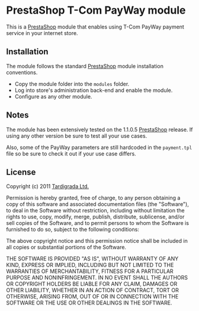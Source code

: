 PrestaShop T-Com PayWay module
==============================

This is a [PrestaShop][] module that enables using T-Com PayWay payment service
in your internet store.

Installation
------------

The module follows the standard [PrestaShop][] module installation conventions.

* Copy the module folder into the `modules` folder.
* Log into store's administration back-end and enable the module.
* Configure as any other module.

Notes
-----

The module has been extensively tested on the 1.1.0.5 [PrestaShop][] release.
If using any other version be sure to test all your use cases.

Also, some of the PayWay parameters are still hardcoded in the `payment.tpl`
file so be sure to check it out if your use case differs.

License
-------

Copyright (c) 2011 [Tardigrada Ltd.](http://tardigrada.hr/en/)

Permission is hereby granted, free of charge, to any person obtaining a copy of
this software and associated documentation files (the "Software"), to deal in
the Software without restriction, including without limitation the rights to
use, copy, modify, merge, publish, distribute, sublicense, and/or sell copies
of the Software, and to permit persons to whom the Software is furnished to do
so, subject to the following conditions:

The above copyright notice and this permission notice shall be included in all
copies or substantial portions of the Software.

THE SOFTWARE IS PROVIDED "AS IS", WITHOUT WARRANTY OF ANY KIND, EXPRESS OR
IMPLIED, INCLUDING BUT NOT LIMITED TO THE WARRANTIES OF MERCHANTABILITY,
FITNESS FOR A PARTICULAR PURPOSE AND NONINFRINGEMENT. IN NO EVENT SHALL THE
AUTHORS OR COPYRIGHT HOLDERS BE LIABLE FOR ANY CLAIM, DAMAGES OR OTHER
LIABILITY, WHETHER IN AN ACTION OF CONTRACT, TORT OR OTHERWISE, ARISING FROM,
OUT OF OR IN CONNECTION WITH THE SOFTWARE OR THE USE OR OTHER DEALINGS IN THE
SOFTWARE.

[PrestaShop]: http://www.prestashop.com/

